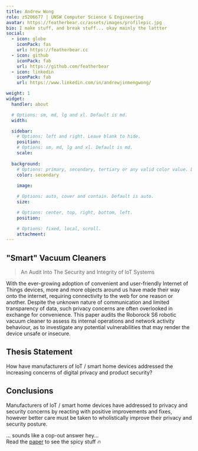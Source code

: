 ```yaml
---
title: Andrew Wong
role: z5206677 | UNSW Computer Science & Engineering
avatar: https://featherbear.cc/assets/images/profilepic.jpg
bio: I make stuff, and break stuff... okay mainly the lattter
social:
  - icon: globe
    iconPack: fas
    url: https://featherbear.cc
  - icon: github
    iconPack: fab
    url: https://github.com/featherbear
  - icon: linkedin
    iconPack: fab
    url: https://www.linkedin.com/in/andrewjinmengwong/

weight: 1
widget:
  handler: about

  # Options: sm, md, lg and xl. Default is md.
  width:

  sidebar:
    # Options: left and right. Leave blank to hide.
    position:
    # Options: sm, md, lg and xl. Default is md.
    scale:
  
  background:
    # Options: primary, secondary, tertiary or any valid color value. Default is primary.
    color: secondary
    
    image:

    # Options: auto, cover and contain. Default is auto.
    size:

    # Options: center, top, right, bottom, left.
    position:

    # Options: fixed, local, scroll.
    attachment: 
---
```


## "Smart" Vacuum Cleaners

> An Audit Into The Security and Integrity of IoT Systems

With the ever-growing adoption of convenient and user-friendly Internet of Things devices, more and more objects around us have made their way onto the internet, requiring connectivity to the web for one reason or another. Despite the unknown nature of communication and limited transparency of data, such privacy concerns are often overlooked in exchange for convenience. This paper audits the Roborock S6 robotic vacuum cleaner to assess its internal operations and network activity behaviour, as to investigate any potential vulnerabilities that may render the device unsafe or insecure.

## Thesis Statement

How have manufacturers of IoT / smart home devices addressed the increasing concerns of digital privacy and product security?

## Conclusions

Manufacturers of IoT / smart home devices have addressed to privacy and security concerns by reacting with positive improvements and fixes, however better care must be taken to wholistically improve their privacy and security posture.

... sounds like a cop-out answer hey...  
Read the [paper](/docs/report/thesis-smart-vacuum-cleaners-z5206677.pdf) to see the spicy stuff 🔥

